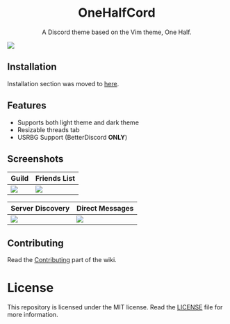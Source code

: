 <h1 align="center">OneHalfCord</h1>
<p align="center">A Discord theme based on the Vim theme, One Half.</p>

![](https://i.imgur.com/kkvvhdz.png)

## Installation
Installation section was moved to [here](https://github.com/rolledev/onehalfcord/wiki/Installation).
## Features
- Supports both light theme and dark theme
- Resizable threads tab
- USRBG Support (BetterDiscord **ONLY**)
## Screenshots
| Guild | Friends List |
| --- | ----------- |
| ![](https://i.imgur.com/oh2mblv.png) | ![](https://i.imgur.com/pC6RTvA.png) |

| Server Discovery | Direct Messages |
| --- | ----------- |
| ![](https://i.imgur.com/ZDuhflB.png) | ![](https://i.imgur.com/8ZF41Fl.png) |
## Contributing
Read the [Contributing](https://github.com/rolledev/onehalfcord/wiki/Contributing) part of the wiki.
# License
This repository is licensed under the MIT license. Read the [LICENSE](https://github.com/rolledev/onehalfcord/blob/master/LICENSE) file for more information.
